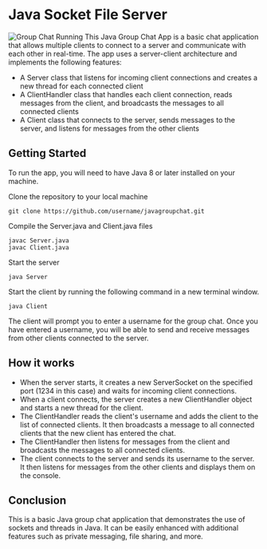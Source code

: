 # Java Socket File Server
![Group Chat Running](https://github.com/AbdullahArean/JavaGroupChatApp/blob/main/Java%20Group%20Chat%20App%20Screenshot.png)
This Java Group Chat App is a basic chat application that allows multiple clients to connect to a server and communicate with each other in real-time. The app uses a server-client architecture and implements the following features:

- A Server class that listens for incoming client connections and creates a new thread for each connected client
- A ClientHandler class that handles each client connection, reads messages from the client, and broadcasts the messages to all connected clients
- A Client class that connects to the server, sends messages to the server, and listens for messages from the other clients
## Getting Started
To run the app, you will need to have Java 8 or later installed on your machine.

Clone the repository to your local machine
```
git clone https://github.com/username/javagroupchat.git
```
Compile the Server.java and Client.java files
```
javac Server.java
javac Client.java
```
Start the server
```
java Server
```
Start the client by running the following command in a new terminal window.
```
java Client
```
The client will prompt you to enter a username for the group chat. Once you have entered a username, you will be able to send and receive messages from other clients connected to the server.
## How it works
- When the server starts, it creates a new ServerSocket on the specified port (1234 in this case) and waits for incoming client connections.
- When a client connects, the server creates a new ClientHandler object and starts a new thread for the client.
- The ClientHandler reads the client's username and adds the client to the list of connected clients. It then broadcasts a message to all connected clients that the new client has entered the chat.
- The ClientHandler then listens for messages from the client and broadcasts the messages to all connected clients.
- The client connects to the server and sends its username to the server. It then listens for messages from the other clients and displays them on the console.
## Conclusion
This is a basic Java group chat application that demonstrates the use of sockets and threads in Java. It can be easily enhanced with additional features such as private messaging, file sharing, and more.
